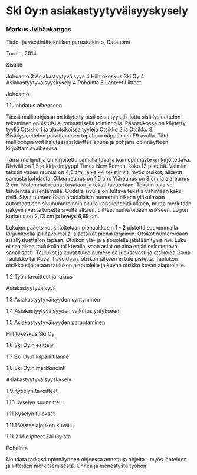 





# Ski Oy:n asiakastyytyväisyyskysely

### Markus Jylhänkangas
















Tieto- ja viestintätekniikan perustutkinto, Datanomi 



Tornio, 2014


Sisältö

Johdanto	3
Asiakastyytyväisyys	4
Hiihtokeskus Ski Oy	4
Asiakastyytyväisyyskysely	4
Pohdinta	5
Lähteet
Liitteet

Johdanto

1.1 Johdatus aiheeseen

Tässä mallipohjassa on käytetty otsikoissa tyylejä, jotta sisällysluettelon tekeminen onnistuisi automaattisella toiminnolla. Pääotsikossa on käytetty tyyliä Otsikko 1 ja alaotsikoissa tyylejä Otsikko 2 ja Otsikko 3.  Sisällysluettelon päivittäminen tapahtuu näppäimen F9 avulla. Tätä mallipohjaa voit halutessasi käyttää apuna ja pohjana opinnäytteen kirjoittamisvaiheessa. 

Tämä mallipohja on kirjoitettu samalla tavalla kuin opinnäyte on kirjoitettava. Riviväli on 1,5 ja kirjasintyyppi Times New Roman, koko 12 pistettä. Valmiin tekstin vasen reunus on 4,5 cm, ja kaikki tekstirivit, myös otsikot, alkavat samasta kohdasta. Oikea reunus on 1,5 cm. Yläreunus on 3 cm ja alareunus 2 cm. Molemmat reunat tasataan ja teksti tavutetaan. Tekstin osia voi tähdentää sisentämällä. Uudelle sivulle on tultava tekstiä vähintään kaksi riviä. Sivut numeroidaan arabialaisin numeroin oikean yläkulmaan automaattisen sivunumeroinnin avulla kansilehdeltä alkaen, mutta merkitään näkyviin vasta toiselta sivulta alkaen. Liitteet numeroidaan erikseen. Logon korkeus on 2,73 cm ja leveys 6,69 cm.

Lukujen pääotsikot kirjoitetaan pienaakkosin 1 - 2 pistettä suuremmalla kirjainkoolla ja lihavoimalla, alaotsikot pienin kirjaimin. Otsikot numeroidaan sisäl­lysluettelon tapaan. Otsikon ylä- ja alapuolelle jätetään tyhjä rivi. Luku ei saa alkaa taulukolla tai kuvalla, vaan asiat on aina ensin selostettava sanallisesti. Taulukot ja kuvat tulee numeroida juoksevasti ja otsikoida. Sana Taulukko tai Kuva lihavoidaan, otsikon jälkeen ei tule pistettä. Taulukon otsikko sijoitetaan taulukon alapuolelle ja kuvan otsikko kuvan alapuolelle.

1.2 Työn tavoitteet ja rajaus

Asiakastyytyväisyys

1.3 Asiakastyytyväisyyden syntyminen

1.4 Asiakastyytyväisyyden vaikutus yritykseen

1.5 Asiakastyytyväisyyden parantaminen

Hiihtokeskus Ski Oy

1.6 Ski Oy:n esittely

1.7 Ski Oy:n kilpailutilanne

1.8 Ski Oy:n markkinointi

Asiakastyytyväisyyskysely

1.9 Kyselyn tavoitteet

1.10 Kyselyn suunnittelu

1.11 Kyselyn tulokset

1.11.1 Vastaajajoukon kuvailu

1.11.2 Mielipiteet Ski Oy:stä

Pohdinta


Noudata tarkasti opinnäytteen ohjeessa annettuja ohjeita - myös lähteiden ja liitteiden merkitsemisestä. Onnea ja menestystä työhön! 


